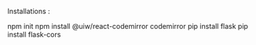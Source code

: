 Installations : 

npm init
npm install @uiw/react-codemirror codemirror
pip install flask
pip install flask-cors